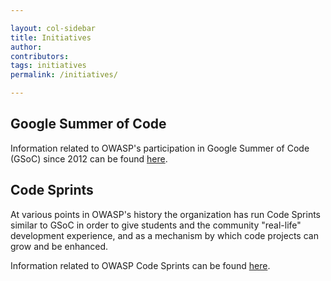 ```yaml
---

layout: col-sidebar
title: Initiatives
author:
contributors:
tags: initiatives
permalink: /initiatives/

---
```


## Google Summer of Code

Information related to OWASP's participation in Google Summer of Code (GSoC) since 2012 can be found [here](initiatives/gsoc).

## Code Sprints

At various points in OWASP's history the organization has run Code Sprints similar to GSoC in order to give students and the community "real-life" development experience, and as a mechanism by which code projects can grow and be enhanced.

Information related to OWASP Code Sprints can be found [here](initiatives/code_sprint).
